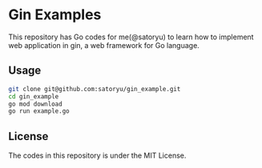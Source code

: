 # Gin Examples

This repository has Go codes for me(@satoryu) to learn how to implement web application in gin, a web framework for Go language.

## Usage

```sh
git clone git@github.com:satoryu/gin_example.git
cd gin_example
go mod download
go run example.go
```

## License

The codes in this repository is under the MIT License.
